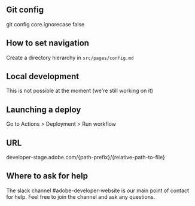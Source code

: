 ## Git config

git config core.ignorecase false

## How to set navigation

Create a directory hierarchy in `src/pages/config.md`

## Local development

This is not possible at the moment (we're still working on it)

## Launching a deploy

Go to Actions > Deployment > Run workflow

## URL

developer-stage.adobe.com/{path-prefix}/{relative-path-to-file}

## Where to ask for help

The slack channel #adobe-developer-website is our main point of contact for help. Feel free to join the channel and ask any questions.
